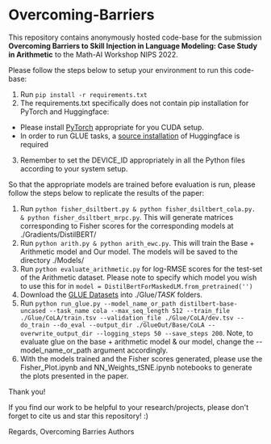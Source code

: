 # Overcoming-Barriers

This repository contains anonymously hosted code-base for the submission **Overcoming Barriers to Skill Injection in Language Modeling: Case Study in Arithmetic** to the Math-AI Workshop NIPS 2022.

Please follow the steps below to setup your environment to run this code-base:
1. Run ```pip install -r requirements.txt```
2. The requirements.txt specifically does not contain pip installation for PyTorch and Huggingface:
  - Please install [PyTorch](https://pytorch.org) appropriate for you CUDA setup.
  - In order to run GLUE tasks, a [source installation](https://huggingface.co/docs/transformers/installation) of Huggingface is required
3. Remember to set the DEVICE_ID appropriately in all the Python files according to your system setup.

So that the appropriate models are trained before evaluation is run, please follow the steps below to replicate the results of the paper:
1. Run ```python fisher_dsiltbert.py & python fisher_dsiltbert_cola.py. & python fisher_dsiltbert_mrpc.py```. This will generate matrices corresponding to Fisher scores for the corresponding models at ./Gradients/DistilBERT/
2. Run ```python arith.py & python arith_ewc.py```. This will train the Base + Arithmetic model and Our model. The models will be saved to the directory ./Models/
3. Run ```python evaluate_arithmetic.py``` for log-RMSE scores for the test-set of the Arithmetic dataset. Please note to specify which model you wish to use this for in ```model = DistilBertForMaskedLM.from_pretrained('')```
4. Download the [GLUE Datasets](https://gluebenchmark.com) into ./Glue/$TASK$ folders.
5. Run ```python run_glue.py --model_name_or_path distilbert-base-uncased --task_name cola --max_seq_length 512 --train_file ./Glue/CoLA/train.tsv --validation_file ./Glue/CoLA/dev.tsv --do_train --do_eval --output_dir ./GlueOut/Base/CoLA --overwrite_output_dir --logging_steps 50 --save_steps 200```. Note, to evaluate glue on the base + arithmetic model & our model, change the --model_name_or_path argument accordingly.
6. With the models trained and the Fisher scores generated, please use the Fisher_Plot.ipynb and NN_Weights_tSNE.ipynb notebooks to generate the plots presented in the paper.

Thank you!

If you find our work to be helpful to your research/projects, please don't forget to cite us and star this repository! :)

Regards,
Overcoming Barries Authors
